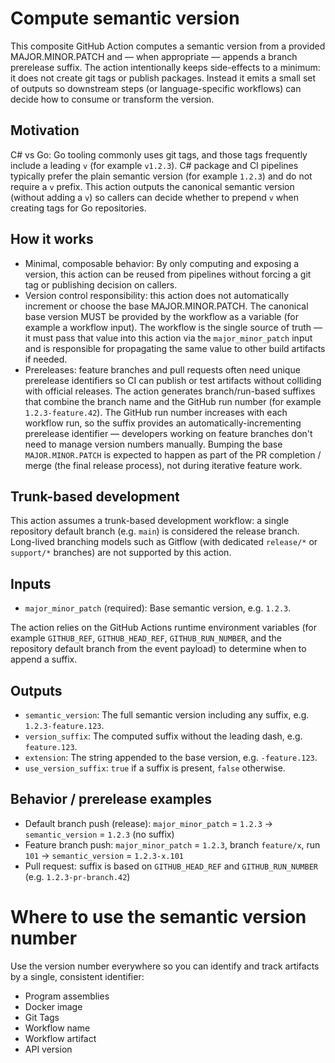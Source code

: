 # Compute semantic version

This composite GitHub Action computes a semantic version from a provided MAJOR.MINOR.PATCH and — when appropriate — appends a branch prerelease suffix. The action intentionally keeps side-effects to a minimum: it does not create git tags or publish packages. Instead it emits a small set of outputs so downstream steps (or language-specific workflows) can decide how to consume or transform the version.

## Motivation

C# vs Go: Go tooling commonly uses git tags, and those tags frequently include a leading `v` (for example `v1.2.3`). C# package and CI pipelines typically prefer the plain semantic version (for example `1.2.3`) and do not require a `v` prefix. This action outputs the canonical semantic version (without adding a `v`) so callers can decide whether to prepend `v` when creating tags for Go repositories.

## How it works

- Minimal, composable behavior: By only computing and exposing a version, this action can be reused from pipelines without forcing a git tag or publishing decision on callers.
- Version control responsibility: this action does not automatically increment or choose the base MAJOR.MINOR.PATCH. The canonical base version MUST be provided by the workflow as a variable (for example a workflow input). The workflow is the single source of truth — it must pass that value into this action via the `major_minor_patch` input and is responsible for propagating the same value to other build artifacts if needed.
- Prereleases: feature branches and pull requests often need unique prerelease identifiers so CI can publish or test artifacts without colliding with official releases. The action generates branch/run-based suffixes that combine the branch name and the GitHub run number (for example `1.2.3-feature.42`). The GitHub run number increases with each workflow run, so the suffix provides an automatically-incrementing prerelease identifier — developers working on feature branches don't need to manage version numbers manually. Bumping the base `MAJOR.MINOR.PATCH` is expected to happen as part of the PR completion / merge (the final release process), not during iterative feature work.

## Trunk-based development

This action assumes a trunk-based development workflow: a single repository default branch (e.g. `main`) is considered the release branch. Long-lived branching models such as Gitflow (with dedicated `release/*` or `support/*` branches) are not supported by this action.

## Inputs

- `major_minor_patch` (required): Base semantic version, e.g. `1.2.3`.

The action relies on the GitHub Actions runtime environment variables (for example `GITHUB_REF`, `GITHUB_HEAD_REF`, `GITHUB_RUN_NUMBER`, and the repository default branch from the event payload) to determine when to append a suffix.

## Outputs

- `semantic_version`: The full semantic version including any suffix, e.g. `1.2.3-feature.123`.
- `version_suffix`: The computed suffix without the leading dash, e.g. `feature.123`.
- `extension`: The string appended to the base version, e.g. `-feature.123`.
- `use_version_suffix`: `true` if a suffix is present, `false` otherwise.

## Behavior / prerelease examples

- Default branch push (release): `major_minor_patch` = `1.2.3` → `semantic_version` = `1.2.3` (no suffix)
- Feature branch push: `major_minor_patch` = `1.2.3`, branch `feature/x`, run `101` → `semantic_version` = `1.2.3-x.101`
- Pull request: suffix is based on `GITHUB_HEAD_REF` and `GITHUB_RUN_NUMBER` (e.g. `1.2.3-pr-branch.42`)

# Where to use the semantic version number
Use the version number everywhere so you can identify and track artifacts by a single, consistent identifier:

- Program assemblies
- Docker image
- Git Tags
- Workflow name
- Workflow artifact
- API version
